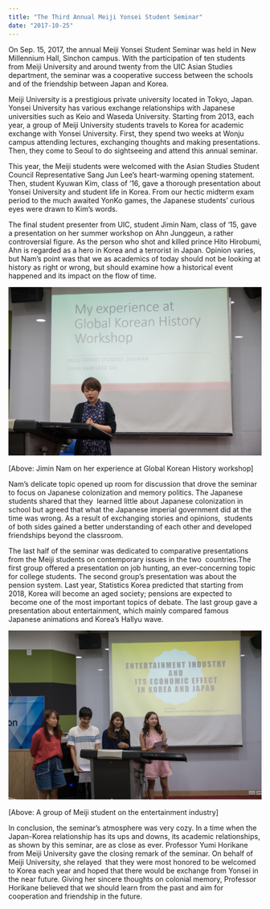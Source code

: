 ```yaml
---
title: "The Third Annual Meiji Yonsei Student Seminar"
date: "2017-10-25"
---
```


On Sep. 15, 2017, the annual Meiji Yonsei Student Seminar was held in New Millennium Hall, Sinchon campus. With the participation of ten students from Meiji University and around twenty from the UIC Asian Studies department, the seminar was a cooperative success between the schools and of the friendship between Japan and Korea.

Meiji University is a prestigious private university located in Tokyo, Japan. Yonsei University has various exchange relationships with Japanese universities such as Keio and Waseda University. Starting from 2013, each year, a group of Meiji University students travels to Korea for academic exchange with Yonsei University. First, they spend two weeks at Wonju campus attending lectures, exchanging thoughts and making presentations. Then, they come to Seoul to do sightseeing and attend this annual seminar.

This year, the Meiji students were welcomed with the Asian Studies Student Council Representative Sang Jun Lee’s heart-warming opening statement. Then, student Kyuwan Kim, class of ‘16, gave a thorough presentation about Yonsei University and student life in Korea. From our hectic midterm exam period to the much awaited YonKo games, the Japanese students’ curious eyes were drawn to Kim’s words.

The final student presenter from UIC, student Jimin Nam, class of ‘15, gave a presentation on her summer workshop on Ahn Junggeun, a rather controversial figure. As the person who shot and killed prince Hito Hirobumi, Ahn is regarded as a hero in Korea and a terrorist in Japan. Opinion varies, but Nam’s point was that we as academics of today should not be looking at history as right or wrong, but should examine how a historical event happened and its impact on the flow of time.

![yDm3bdRc85t KI4SeHJ6MLB2oYCHKIRpry1tjBC7H8OTOF7GPMfaHNttRsXm4i8kaBDQdws2048](./images/yDm3bdRc85t-KI4SeHJ6MLB2oYCHKIRpry1tjBC7H8OTOF7GPMfaHNttRsXm4i8kaBDQdws2048.jpg)

\[Above: Jimin Nam on her experience at Global Korean History workshop\]

Nam’s delicate topic opened up room for discussion that drove the seminar to focus on Japanese colonization and memory politics. The Japanese students shared that they  learned little about Japanese colonization in school but agreed that what the Japanese imperial government did at the time was wrong. As a result of exchanging stories and opinions,  students of both sides gained a better understanding of each other and developed friendships beyond the classroom.

The last half of the seminar was dedicated to comparative presentations from the Meiji students on contemporary issues in the two  countries.The first group offered a presentation on job hunting, an ever-concerning topic for college students. The second group’s presentation was about the pension system. Last year, Statistics Korea predicted that starting from 2018, Korea will become an aged society; pensions are expected to  become one of the most important topics of debate. The last group gave a presentation about entertainment, which mainly compared famous Japanese animations and Korea’s Hallyu wave.

![apfEOs8d0CPKx4 DCSzphHhWM zXubs1875ERpBDUsAk763i0kvdhL4Yyv619T7yKoIEfgs2048](./images/apfEOs8d0CPKx4-DCSzphHhWM_zXubs1875ERpBDUsAk763i0kvdhL4Yyv619T7yKoIEfgs2048.jpg)

\[Above: A group of Meiji student on the entertainment industry\]

In conclusion, the seminar’s atmosphere was very cozy. In a time when the Japan-Korea relationship has its ups and downs, its academic relationships, as shown by this seminar, are as close as ever. Professor Yumi Horikane from Meiji University gave the closing remark of the seminar. On behalf of Meiji University, she relayed  that they were most honored to be welcomed to Korea each year and hoped that there would be exchange from Yonsei in the near future. Giving her sincere thoughts on colonial memory, Professor Horikane believed that we should learn from the past and aim for cooperation and friendship in the future.
